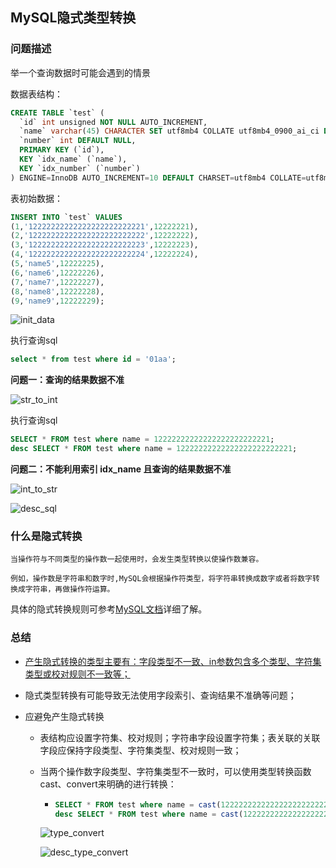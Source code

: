## MySQL隐式类型转换

### 问题描述

举一个查询数据时可能会遇到的情景

数据表结构：

```sql
CREATE TABLE `test` (
  `id` int unsigned NOT NULL AUTO_INCREMENT,
  `name` varchar(45) CHARACTER SET utf8mb4 COLLATE utf8mb4_0900_ai_ci DEFAULT NULL,
  `number` int DEFAULT NULL,
  PRIMARY KEY (`id`),
  KEY `idx_name` (`name`),
  KEY `idx_number` (`number`)
) ENGINE=InnoDB AUTO_INCREMENT=10 DEFAULT CHARSET=utf8mb4 COLLATE=utf8mb4_general_ci
```

表初始数据：

```sql
INSERT INTO `test` VALUES 
(1,'12222222222222222222222221',12222221),
(2,'12222222222222222222222222',12222222),
(3,'12222222222222222222222223',12222223),
(4,'12222222222222222222222224',12222224),
(5,'name5',12222225),
(6,'name6',12222226),
(7,'name7',12222227),
(8,'name8',12222228),
(9,'name9',12222229);
```

![init_data](https://github.com/quansitech/coding-exp/blob/main/mysql/mysql_implicit_type_conversion/init_data.png)


执行查询sql

```sql
select * from test where id = '01aa';
```
**问题一：查询的结果数据不准**

![str_to_int](https://github.com/quansitech/coding-exp/blob/main/mysql/mysql_implicit_type_conversion/str_to_int.png)


执行查询sql

```sql
SELECT * FROM test where name = 12222222222222222222222221;
desc SELECT * FROM test where name = 12222222222222222222222221;
```
**问题二：不能利用索引 idx_name 且查询的结果数据不准**

![int_to_str](https://github.com/quansitech/coding-exp/blob/main/mysql/mysql_implicit_type_conversion/int_to_str.png)

![desc_sql](https://github.com/quansitech/coding-exp/blob/main/mysql/mysql_implicit_type_conversion/desc_sql.png)



### 什么是隐式转换

```blade
当操作符与不同类型的操作数一起使用时，会发生类型转换以使操作数兼容。

例如，操作数是字符串和数字时,MySQL会根据操作符类型，将字符串转换成数字或者将数字转换成字符串，再做操作符运算。
```

具体的隐式转换规则可参考[MySQL文档](https://dev.mysql.com/doc/refman/8.0/en/type-conversion.html)详细了解。



### 总结

- [产生隐式转换的类型主要有：字段类型不一致、in参数包含多个类型、字符集类型或校对规则不一致等；](https://mp.weixin.qq.com/s?__biz=MzI4NjExMDA4NQ==&mid=2648450774&idx=1&sn=efb63a4c5a0396872acb3892a9cd85d8&scene=21#wechat_redirect)

- 隐式类型转换有可能导致无法使用字段索引、查询结果不准确等问题；

- 应避免产生隐式转换

  - 表结构应设置字符集、校对规则；字符串字段设置字符集；表关联的关联字段应保持字段类型、字符集类型、校对规则一致；

  - 当两个操作数字段类型、字符集类型不一致时，可以使用类型转换函数cast、convert来明确的进行转换：
  
    - ```sql
      SELECT * FROM test where name = cast(12222222222222222222222221 as char);
      desc SELECT * FROM test where name = cast(12222222222222222222222221 as char);
      ```

    ![type_convert](https://github.com/quansitech/coding-exp/blob/main/mysql/mysql_implicit_type_conversion/type_convert.png)
  
    ![desc_type_convert](https://github.com/quansitech/coding-exp/blob/main/mysql/mysql_implicit_type_conversion/desc_type_convert.png)


